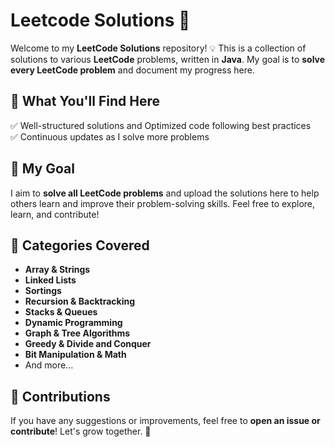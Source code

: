 # Leetcode Solutions 🚀  

Welcome to my **LeetCode Solutions** repository! 💡 This is a collection of solutions to various **LeetCode** problems, written in **Java**. My goal is to **solve every LeetCode problem** and document my progress here.  

## 📌 What You'll Find Here

✅ Well-structured solutions and Optimized code following best practices  
✅ Continuous updates as I solve more problems  

## 🎯 My Goal

I aim to **solve all LeetCode problems** and upload the solutions here to help others learn and improve their problem-solving skills. Feel free to explore, learn, and contribute!  

## 📂 Categories Covered

- **Array & Strings**
- **Linked Lists**  
- **Sortings**
- **Recursion & Backtracking**
- **Stacks & Queues**  
- **Dynamic Programming**  
- **Graph & Tree Algorithms**  
- **Greedy & Divide and Conquer**  
- **Bit Manipulation & Math**  
- And more...  

## 🤝 Contributions

If you have any suggestions or improvements, feel free to **open an issue or contribute**! Let's grow together. 🚀
